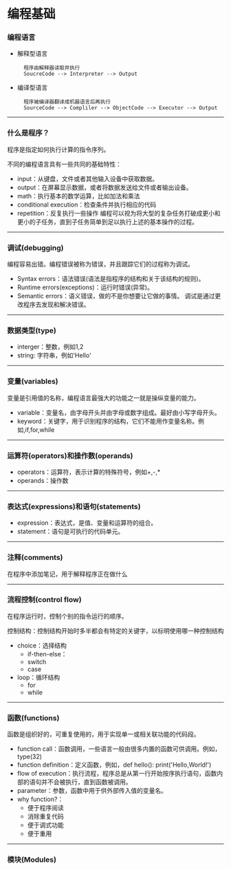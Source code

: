# 编程基础

### 编程语言

* 解释型语言

        程序由解释器读取并执行
        SoucreCode --> Interpreter --> Output

* 编译型语言

        程序被编译器翻译成机器语言后再执行
        SourceCode --> Compliler --> ObjectCode --> Executor --> Output

***

### 什么是程序？

程序是指定如何执行计算的指令序列。

不同的编程语言具有一些共同的基础特性：
* input：从键盘，文件或者其他输入设备中获取数据。
* output：在屏幕显示数据，或者将数据发送给文件或者输出设备。
* math：执行基本的数学运算，比如加法和乘法
* conditional execution：检查条件并执行相应的代码
* repetition：反复执行一些操作
编程可以视为将大型的复杂任务打破成更小和更小的子任务，直到子任务简单到足以执行上述的基本操作的过程。

***

### 调试(debugging)

编程容易出错。编程错误被称为错误，并且跟踪它们的过程称为调试。
* Syntax errors：语法错误(语法是指程序的结构和关于该结构的规则)。
* Runtime errors(exceptions)：运行时错误(异常)。
* Semantic errors：语义错误，做的不是你想要让它做的事情。
调试是通过更改程序去发现和解决错误。

***

### 数据类型(type)
* interger：整数，例如1,2
* string: 字符串，例如'Hello'

***

### 变量(variables)
变量是引用值的名称，编程语言最强大的功能之一就是操纵变量的能力。
* variable：变量名，由字母开头并由字母或数字组成。最好由小写字母开头。
* keyword：关键字，用于识别程序的结构，它们不能用作变量名称。例如,if,for,while

***

### 运算符(operators)和操作数(operands)
* operators：运算符，表示计算的特殊符号，例如+,-,*
* operands：操作数

***

### 表达式(expressions)和语句(statements)
* expression：表达式，是值、变量和运算符的组合。
* statement：语句是可执行的代码单元。

***

### 注释(comments)
在程序中添加笔记，用于解释程序正在做什么

***

### 流程控制(control flow)
在程序运行时，控制个别的指令运行的顺序。

控制结构：控制结构开始时多半都会有特定的关键字，以标明使用哪一种控制结构
* choice：选择结构
    * if-then-else：
    * switch
    * case
* loop：循环结构
    * for
    * while

***

### 函数(functions)
函数是组织好的，可重复使用的，用于实现单一或相关联功能的代码段。

* function call：函数调用，一些语言一般由很多内置的函数可供调用。例如，type(32)
* function definition：定义函数，例如，def hello(): print('Hello,World!')
* flow of execution：执行流程，程序总是从第一行开始按序执行语句，函数内部的语句并不会被执行，直到函数被调用。
* parameter：参数，函数中用于供外部传入值的变量名。
* why function?：
    * 便于程序阅读
    * 消除重复代码
    * 便于调式功能
    * 便于重用

***

### 模块(Modules)

